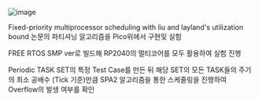 

![image](https://github.com/user-attachments/assets/8a010cbe-a64a-4d51-abd5-fe58ee7e4ad5)

Fixed-priority multiprocessor scheduling with liu and layland's utilization bound 논문의 파티셔닝 알고리즘을 Pico위에서 구현및 실험

FREE RTOS SMP ver로 빌드해 RP2040의 멀티코어를 모두 활용하여 실험 진행

Periodic TASK SET의 특정 Test Case를 만든 뒤 해당 SET의 모든 TASK들의 주기의 최소 공배수 (Tick 기준)만큼 SPA2 알고리즘을 통한 스케줄링을 진행하여 Overflow의 발생 여부를 확인















